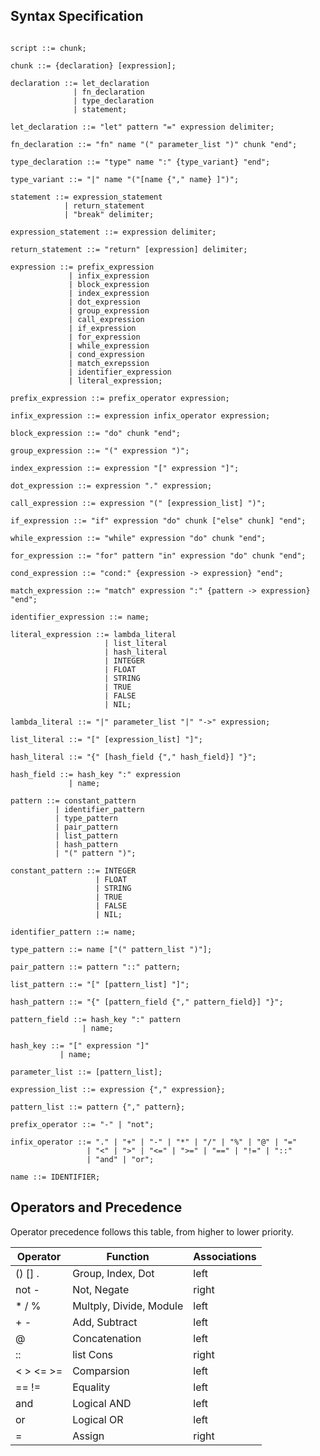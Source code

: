 ## Syntax Specification

```EBNF

script ::= chunk;

chunk ::= {declaration} [expression];

declaration ::= let_declaration
              | fn_declaration
              | type_declaration
              | statement;
              
let_declaration ::= "let" pattern "=" expression delimiter;

fn_declaration ::= "fn" name "(" parameter_list ")" chunk "end";

type_declaration ::= "type" name ":" {type_variant} "end";

type_variant ::= "|" name "("[name {"," name} ]")";

statement ::= expression_statement
            | return_statement
            | "break" delimiter;
            
expression_statement ::= expression delimiter;

return_statement ::= "return" [expression] delimiter;

expression ::= prefix_expression
             | infix_expression
             | block_expression
             | index_expression
             | dot_expression
             | group_expression
             | call_expression
             | if_expression
             | for_expression
             | while_expression
             | cond_expression
             | match_exrepssion
             | identifier_expression
             | literal_expression;
             
prefix_expression ::= prefix_operator expression;

infix_expression ::= expression infix_operator expression;

block_expression ::= "do" chunk "end";

group_expression ::= "(" expression ")";

index_expression ::= expression "[" expression "]";

dot_expression ::= expression "." expression;

call_expression ::= expression "(" [expression_list] ")";

if_expression ::= "if" expression "do" chunk ["else" chunk] "end";

while_expression ::= "while" expression "do" chunk "end";

for_expression ::= "for" pattern "in" expression "do" chunk "end";

cond_expression ::= "cond:" {expression -> expression} "end";

match_expression ::= "match" expression ":" {pattern -> expression} "end";

identifier_expression ::= name;

literal_expression ::= lambda_literal
                     | list_literal
                     | hash_literal
                     | INTEGER
                     | FLOAT
                     | STRING
                     | TRUE
                     | FALSE
                     | NIL;
                     
lambda_literal ::= "|" parameter_list "|" "->" expression;

list_literal ::= "[" [expression_list] "]";

hash_literal ::= "{" [hash_field {"," hash_field}] "}";

hash_field ::= hash_key ":" expression
             | name;

pattern ::= constant_pattern
          | identifier_pattern
          | type_pattern
          | pair_pattern
          | list_pattern
          | hash_pattern
          | "(" pattern ")";

constant_pattern ::= INTEGER
                   | FLOAT
                   | STRING
                   | TRUE
                   | FALSE
                   | NIL;

identifier_pattern ::= name;

type_pattern ::= name ["(" pattern_list ")"];

pair_pattern ::= pattern "::" pattern;

list_pattern ::= "[" [pattern_list] "]";

hash_pattern ::= "{" [pattern_field {"," pattern_field}] "}";

pattern_field ::= hash_key ":" pattern
                | name;

hash_key ::= "[" expression "]"
           | name;

parameter_list ::= [pattern_list];

expression_list ::= expression {"," expression};

pattern_list ::= pattern {"," pattern};

prefix_operator ::= "-" | "not";

infix_operator ::= "." | "+" | "-" | "*" | "/" | "%" | "@" | "="
                 | "<" | ">" | "<=" | ">=" | "==" | "!=" | "::"
                 | "and" | "or";

name ::= IDENTIFIER;

```

## Operators and Precedence

Operator precedence follows this table, from higher to lower priority.

Operator | Function    | Associations
---------|-------------|-------------
() [] .   | Group, Index, Dot       | left
not -     | Not, Negate             | right
\* / %    | Multply, Divide, Module | left
\+ -      | Add, Subtract           | left
@         | Concatenation           | left
::        | list Cons               | right
< > <= >= | Comparsion              | left
== !=     | Equality                | left
and       | Logical AND             | left
or        | Logical OR              | left
=         | Assign                  | right
